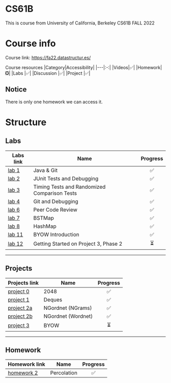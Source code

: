 # CS61B
This is course from University of California, Berkeley CS61B FALL 2022

# Course info
Course link: https://fa22.datastructur.es/

Course resources 
|Category|Accessibility|
|---|:-:|
|Videos|✅|
|Homework|❎|
|Labs       |✅|
|Discussion |✅|
|Project    |✅|

## Notice
There is only one homework we can access it.

# Structure
## Labs
|Labs link| Name| Progress|
|------- |---|:-:|
|[lab 1](https://fa22.datastructur.es/materials/lab/lab01/) |Java & Git|✅|
|[lab 2](https://fa22.datastructur.es/materials/lab/lab02/) |JUnit Tests and Debugging|✅|
|[lab 3](https://fa22.datastructur.es/materials/lab/lab03/) |Timing Tests and Randomized Comparison Tests|✅|
|[lab 4](https://fa22.datastructur.es/materials/lab/lab04/) |Git and Debugging|✅|
|[lab 6](https://fa22.datastructur.es/materials/lab/lab06/) |Peer Code Review|✅|
|[lab 7](https://fa22.datastructur.es/materials/lab/lab07/) |BSTMap|✅|
|[lab 8](https://fa22.datastructur.es/materials/lab/lab08/) |HashMap|✅|
|[lab 11](https://fa22.datastructur.es/materials/lab/lab11/) |BYOW Introduction|✅|
|[lab 12](https://fa22.datastructur.es/materials/lab/lab12/) |Getting Started on Project 3, Phase 2|⏳|

---
## Projects
|Projects link|  Name|Progress|
|------- |---| :-: |
|[project 0](https://fa22.datastructur.es/materials/proj/proj0/) |2048| ✅|
|[project 1](https://fa22.datastructur.es/materials/proj/proj1/) |Deques| ✅|
|[project 2a](https://fa22.datastructur.es/materials/proj/proj2a/) |NGordnet (NGrams)| ✅|
|[project 2b](https://fa22.datastructur.es/materials/proj/proj2b/) |NGordnet (Wordnet)|✅|
|[project 3](https://fa22.datastructur.es/materials/proj/proj3/) |BYOW|⏳|

---
## Homework
|Homework link|  Name|Progress|
|------- |---| :-: |
|[homework 2](https://fa22.datastructur.es/materials/hw/hw2/) |Percolation| ✅|
